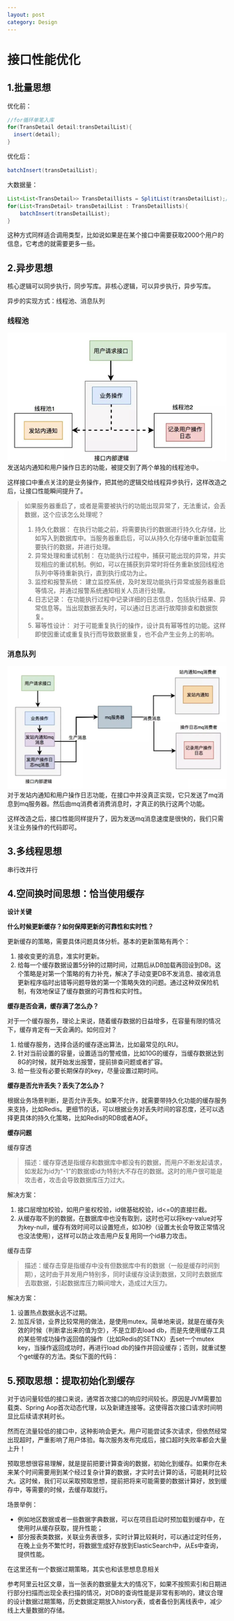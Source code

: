 ```yaml
---
layout: post
category: Design
---
```


# 接口性能优化
## 1.批量思想
优化前：
```Java
//for循环单笔入库
for(TransDetail detail:transDetailList){
  insert(detail);  
}
```
优化后：
```Java
batchInsert(transDetailList);
```
大数据量：
```Java
List<List<TransDetail>> TransDetaillists = SplitList(transDetailList);// 将大批量分割成小批量
for(List<TransDetail> transDetailList : TransDetaillists){
    batchInsert(transDetailList);
}
```
这种方式同样适合调用类型，比如说如果是在某个接口中需要获取2000个用户的信息，它考虑的就需要更多一些。
## 2.异步思想
核心逻辑可以同步执行，同步写库。非核心逻辑，可以异步执行，异步写库。

异步的实现方式：线程池、消息队列

### 线程池
![alt text](../assets/img/接口性能优化线程池.png)
发送站内通知和用户操作日志的功能，被提交到了两个单独的线程池中。

这样接口中重点关注的是业务操作，把其他的逻辑交给线程异步执行，这样改造之后，让接口性能瞬间提升了。

> 如果服务器重启了，或者是需要被执行的功能出现异常了，无法重试，会丢数据，这个应该怎么处理呢？
>
> 1. 持久化数据： 在执行功能之前，将需要执行的数据进行持久化存储，比如写入到数据库中。当服务器重启后，可以从持久化存储中重新加载需要执行的数据，并进行处理。
> 2. 异常处理和重试机制： 在功能执行过程中，捕获可能出现的异常，并实现相应的重试机制。例如，可以在捕获到异常时将任务重新放回线程池队列中等待重新执行，直到执行成功为止。
> 3. 监控和报警系统： 建立监控系统，及时发现功能执行异常或服务器重启等情况，并通过报警系统通知相关人员进行处理。
> 4. 日志记录： 在功能执行过程中记录详细的日志信息，包括执行结果、异常信息等。当出现数据丢失时，可以通过日志进行故障排查和数据恢复。
> 5. 幂等性设计： 对于可能重复执行的操作，设计具有幂等性的功能。这样即使因重试或重复执行而导致数据重复，也不会产生业务上的影响。

### 消息队列
![alt text](../assets/img/接口性能优化消息队列.png)
对于发站内通知和用户操作日志功能，在接口中并没真正实现，它只发送了mq消息到mq服务器。然后由mq消费者消费消息时，才真正的执行这两个功能。

这样改造之后，接口性能同样提升了，因为发送mq消息速度是很快的，我们只需关注业务操作的代码即可。

## 3.多线程思想
串行改并行

## 4.空间换时间思想：恰当使用缓存
**设计关键**

**什么时候更新缓存？如何保障更新的可靠性和实时性？**

更新缓存的策略，需要具体问题具体分析。基本的更新策略有两个：

1. 接收变更的消息，准实时更新。
2. 给每一个缓存数据设置5分钟的过期时间，过期后从DB加载再回设到DB。这个策略是对第一个策略的有力补充，解决了手动变更DB不发消息、接收消息更新程序临时出错等问题导致的第一个策略失效的问题。通过这种双保险机制，有效地保证了缓存数据的可靠性和实时性。

**缓存是否会满，缓存满了怎么办？**

对于一个缓存服务，理论上来说，随着缓存数据的日益增多，在容量有限的情况下，缓存肯定有一天会满的。如何应对？

1. 给缓存服务，选择合适的缓存逐出算法，比如最常见的LRU。
2. 针对当前设置的容量，设置适当的警戒值，比如10G的缓存，当缓存数据达到8G的时候，就开始发出报警，提前排查问题或者扩容。
3. 给一些没有必要长期保存的key，尽量设置过期时间。

**缓存是否允许丢失？丢失了怎么办？**

根据业务场景判断，是否允许丢失。如果不允许，就需要带持久化功能的缓存服务来支持，比如Redis。更细节的话，可以根据业务对丢失时间的容忍度，还可以选择更具体的持久化策略，比如Redis的RDB或者AOF。

**缓存问题**

缓存穿透

> 描述：缓存穿透是指缓存和数据库中都没有的数据，而用户不断发起请求，如发起为id为“-1”的数据或id为特别大不存在的数据。这时的用户很可能是攻击者，攻击会导致数据库压力过大。

解决方案：
1. 接口层增加校验，如用户鉴权校验，id做基础校验，id<=0的直接拦截。
2. 从缓存取不到的数据，在数据库中也没有取到，这时也可以将key-value对写为key-null，缓存有效时间可以设置短点，如30秒（设置太长会导致正常情况也没法使用），这样可以防止攻击用户反复用同一个id暴力攻击。

缓存击穿

>描述：缓存击穿是指缓存中没有但数据库中有的数据（一般是缓存时间到期），这时由于并发用户特别多，同时读缓存没读到数据，又同时去数据库去取数据，引起数据库压力瞬间增大，造成过大压力。

解决方案：
1. 设置热点数据永远不过期。
2. 加互斥锁，业界比较常用的做法，是使用mutex。简单地来说，就是在缓存失效的时候（判断拿出来的值为空），不是立即去load db，而是先使用缓存工具的某些带成功操作返回值的操作（比如Redis的SETNX）去set一个mutex key，当操作返回成功时，再进行load db的操作并回设缓存；否则，就重试整个get缓存的方法。类似下面的代码：

## 5.预取思想：提取初始化到缓存
对于访问量较低的接口来说，通常首次接口的响应时间较长。原因是JVM需要加载类、Spring Aop首次动态代理，以及新建连接等。这使得首次接口请求时间明显比后续请求耗时长。

然而在流量较低的接口中，这种影响会更大。用户可能尝试多次请求，但依然经常出现超时，严重影响了用户体验。每次服务发布完成后，接口超时失败率都会大量上升！

预取思想很容易理解，就是提前把要计算查询的数据，初始化到缓存。如果你在未来某个时间需要用到某个经过复杂计算的数据，才实时去计算的话，可能耗时比较大。这时候，我们可以采取预取思想，提前把将来可能需要的数据计算好，放到缓存中，等需要的时候，去缓存取就行。

场景举例：

- 例如地区数据或者一些数据字典数据，可以在项目启动时预加载到缓存中，在使用时从缓存获取，提升性能；
- 部分报表类数据，关联业务表很多，实时计算比较耗时，可以通过定时任务，在晚上业务不繁忙时，将数据生成好存放到ElasticSearch中，从Es中查询，提供性能。

在这里还有一个数据过期策略，其实也和该思想息息相关

参考阿里云社区文章，当一张表的数据量太大的情况下，如果不按照索引和日期进行部分扫描而出现全表扫描的情况，对DB的查询性能是非常有影响的，建议合理的设计数据过期策略，历史数据定期放入history表，或者备份到离线表中，减少线上大量数据的存储。